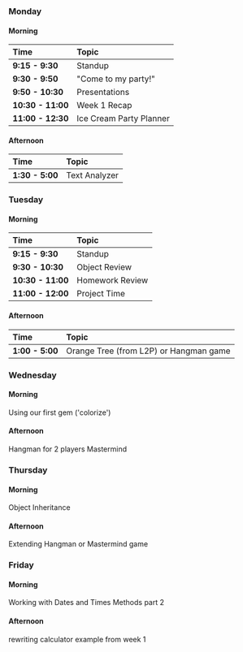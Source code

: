 ### Monday
#### Morning

| Time              | Topic                   |
:-------------------|:------------------------|
| **9:15 - 9:30**   | Standup                 |
| **9:30 - 9:50**   | "Come to my party!"     |
| **9:50 - 10:30**  | Presentations           |
| **10:30 - 11:00** | Week 1 Recap            |
| **11:00 - 12:30** | Ice Cream Party Planner | 

#### Afternoon

| Time            | Topic         |
:-----------------|:--------------|
| **1:30 - 5:00** | Text Analyzer |

### Tuesday
#### Morning
| Time              | Topic           |
:-------------------|:----------------|
| **9:15 - 9:30**   | Standup         |
| **9:30 - 10:30**  | Object Review   |
| **10:30 - 11:00** | Homework Review |
| **11:00 - 12:00** | Project Time    |

#### Afternoon

| Time            | Topic                                   |
:-----------------|:----------------------------------------|
| **1:00 - 5:00** | Orange Tree (from L2P) or Hangman game  |

### Wednesday
#### Morning
Using our first gem ('colorize')

#### Afternoon
Hangman for 2 players
Mastermind

### Thursday
#### Morning
Object Inheritance

#### Afternoon
Extending Hangman or Mastermind game

### Friday
#### Morning
Working with Dates and Times
Methods part 2

#### Afternoon 
rewriting calculator example from week 1